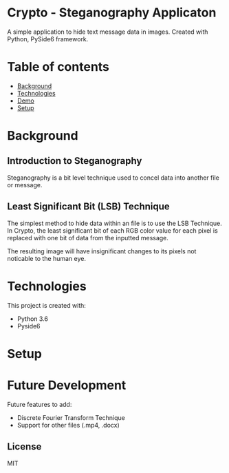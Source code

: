 # Crypto - Steganography Applicaton

A simple application to hide text message data in images. Created with Python, PySide6 framework.  

# Table of contents

* [Background](#background)
* [Technologies](#technologies)
* [Demo](#demo)
* [Setup](#setup)


# Background

## Introduction to Steganography

Steganography is a bit level technique used to concel data into another file or message. 

## Least Significant Bit (LSB) Technique

The simplest method to hide data within an file is to use the LSB Technique. 
In Crypto, the least significant bit of each RGB color value for each pixel is replaced with 
one bit of data from the inputted message. 

The resulting image will have insignificant changes to its pixels not noticable to the human eye.





# Technologies

This project is created with:
* Python 3.6
* Pyside6

# Setup


# Future Development

Future features to add:

* Discrete Fourier Transform Technique
* Support for other files (.mp4, .docx)

## License
MIT
